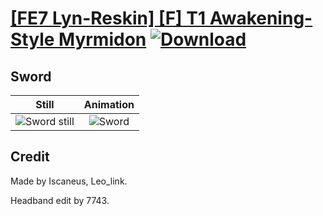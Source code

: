 # [\[FE7 Lyn-Reskin\] \[F\] T1 Awakening-Style Myrmidon](./) [![Download](https://img.shields.io/badge/Download--red?style=social&logo=github)](https://minhaskamal.github.io/DownGit/#/home?url=https://github.com/Klokinator/FE-Repo/tree/main/Battle%20Animations%2FInfantry%20-%20(Swd)%20Myrms%20and%20Swordmasters%2F%5BFE7%20Lyn-Reskin%5D%20%5BF%5D%20T1%20Awakening-Style%20Myrmidon%2F1.%20Sword)

## Sword

| Still | Animation |
| :---: | :-------: |
| ![Sword still](./Sword_000.png) | ![Sword](./Sword.gif) |

## Credit

Made by Iscaneus, Leo_link.

Headband edit by 7743.
